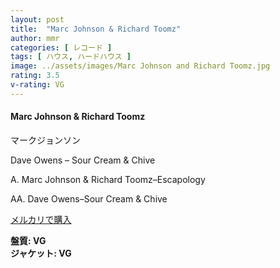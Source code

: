 ```yaml
---
layout: post
title:  "Marc Johnson & Richard Toomz"
author: mmr
categories: [ レコード ]
tags: [ ハウス, ハードハウス ]
image: ../assets/images/Marc Johnson and Richard Toomz.jpg
rating: 3.5
v-rating: VG
---
```


#### Marc Johnson & Richard Toomz

マークジョンソン

Dave Owens – Sour Cream & Chive

A. Marc Johnson & Richard Toomz–Escapology

AA. Dave Owens–Sour Cream & Chive

[メルカリで購入](https://jp.mercari.com/item/m80514183541)

<div class="mt-4 mb-4 d-flex align-items-center">
<strong class="mr-1">盤質: VG</strong>
</div>
<div class="mt-4 mb-4 d-flex align-items-center">
<strong class="mr-1">ジャケット: VG</strong>
</div>
